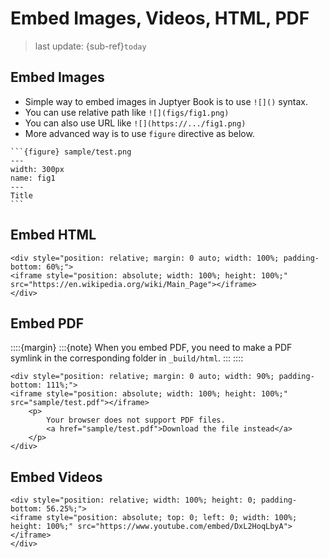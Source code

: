 Embed Images, Videos, HTML, PDF
===
> last update: {sub-ref}`today`
<div style="width: 790px;"></div>


## Embed Images

- Simple way to embed images in Juptyer Book is to use `![]()` syntax.
- You can use relative path like `![](figs/fig1.png)`
- You can also use URL like `![](https://.../fig1.png)`
- More advanced way is to use `figure` directive as below.

````{example}
```{figure} sample/test.png
---
width: 300px
name: fig1
---
Title
```
````

## Embed HTML

```{example}
<div style="position: relative; margin: 0 auto; width: 100%; padding-bottom: 60%;">
<iframe style="position: absolute; width: 100%; height: 100%;" src="https://en.wikipedia.org/wiki/Main_Page"></iframe>
</div>
```

## Embed PDF

::::{margin}
:::{note}
When you embed PDF, you need to make a PDF symlink in the corresponding folder in `_build/html`.
:::
::::

```{example}
<div style="position: relative; margin: 0 auto; width: 90%; padding-bottom: 111%;">
<iframe style="position: absolute; width: 100%; height: 100%;" src="sample/test.pdf"></iframe>
    <p>
        Your browser does not support PDF files.
        <a href="sample/test.pdf">Download the file instead</a>
    </p>
</div>
```

## Embed Videos

```{example}
<div style="position: relative; width: 100%; height: 0; padding-bottom: 56.25%;">
<iframe style="position: absolute; top: 0; left: 0; width: 100%; height: 100%;" src="https://www.youtube.com/embed/DxL2HoqLbyA"></iframe>
</div>
```